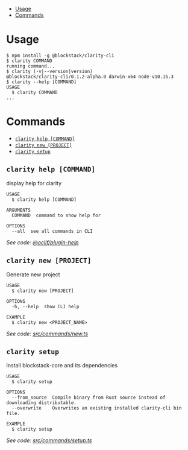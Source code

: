 
<!-- toc -->
* [Usage](#usage)
* [Commands](#commands)
<!-- tocstop -->
# Usage
<!-- usage -->
```sh-session
$ npm install -g @blockstack/clarity-cli
$ clarity COMMAND
running command...
$ clarity (-v|--version|version)
@blockstack/clarity-cli/0.1.2-alpha.0 darwin-x64 node-v10.15.3
$ clarity --help [COMMAND]
USAGE
  $ clarity COMMAND
...
```
<!-- usagestop -->
# Commands
<!-- commands -->
* [`clarity help [COMMAND]`](#clarity-help-command)
* [`clarity new [PROJECT]`](#clarity-new-project)
* [`clarity setup`](#clarity-setup)

## `clarity help [COMMAND]`

display help for clarity

```
USAGE
  $ clarity help [COMMAND]

ARGUMENTS
  COMMAND  command to show help for

OPTIONS
  --all  see all commands in CLI
```

_See code: [@oclif/plugin-help](https://github.com/oclif/plugin-help/blob/v2.2.0/src/commands/help.ts)_

## `clarity new [PROJECT]`

Generate new project

```
USAGE
  $ clarity new [PROJECT]

OPTIONS
  -h, --help  show CLI help

EXAMPLE
  $ clarity new <PROJECT_NAME>
```

_See code: [src/commands/new.ts](https://github.com/blockstack/clarity-js-sdk/blob/master/packages/clarity-cli/src/commands/new.ts)_

## `clarity setup`

Install blockstack-core and its dependencies

```
USAGE
  $ clarity setup

OPTIONS
  --from_source  Compile binary from Rust source instead of downloading distributable.
  --overwrite    Overwrites an existing installed clarity-cli bin file.

EXAMPLE
  $ clarity setup
```

_See code: [src/commands/setup.ts](https://github.com/blockstack/clarity-js-sdk/blob/master/packages/clarity-cli/src/commands/setup.ts)_
<!-- commandsstop -->
